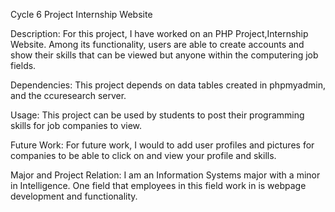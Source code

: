 Cycle 6 Project Internship Website

Description: For this project, I have worked on an PHP Project,Internship Website. Among its functionality, users are able to create accounts and show their skills that can be viewed but anyone within the computering job fields.

Dependencies: This project depends on data tables created in phpmyadmin, and the ccuresearch server.

Usage: This project can be used by students to post their programming skills for job companies to view.

Future Work: For future work, I would to add user profiles and pictures for companies to be able to click on and view your profile and skills.

Major and Project Relation: I am an Information Systems major with a minor in Intelligence. One field that employees in this field work in is webpage development and functionality.

